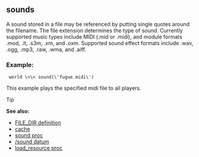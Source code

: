 ## sounds


A sound stored in a file may be referenced by putting single
quotes around the filename. The file extension determines the type of
sound. Currently supported music types include MIDI (.mid or .midi), and
module formats .mod, .it, .s3m, .xm, and .oxm. Supported sound effect
formats include .wav, .ogg, .mp3, .raw, .wma, and .aiff.
### Example:

```
 world \<\< sound(\'fugue.midi\') 
```
 

This
example plays the specified midi file to all players.

> [!TIP] 
> **See also:**
> +   [FILE_DIR definition](/ref/DM/preprocessor/define/FILE_DIR.md) 
> +   [cache](/ref/DM/cache.md) 
> +   [sound proc](/ref/proc/sound.md) 
> +   [/sound datum](/ref/sound.md) 
> +   [load_resource proc](/ref/proc/load_resource.md) 